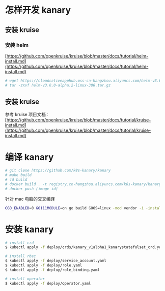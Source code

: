 # 怎样开发 kanary

## 安装 kruise

### 安装 helm 

[https://github.com/openkruise/kruise/blob/master/docs/tutorial/helm-install.md](https://github.com/openkruise/kruise/blob/master/docs/tutorial/helm-install.md)

```yaml
# wget https://cloudnativeapphub.oss-cn-hangzhou.aliyuncs.com/helm-v3.0.0-alpha.2-linux-386.tar.gz
# tar -zxvf helm-v3.0.0-alpha.2-linux-386.tar.gz
```

## 安装 kruise 

参考 kruise 项目文档：[https://github.com/openkruise/kruise/blob/master/docs/tutorial/kruise-install.md](https://github.com/openkruise/kruise/blob/master/docs/tutorial/kruise-install.md)

# 编译 kanary 

```bash
# git clone https://github.com/k8s-kanary/kanary
# make build
# cd build
# docker build . -t registry.cn-hangzhou.aliyuncs.com/k8s-kanary/kanary
# docker push [image id]
```

针对 mac 电脑的交叉编译

```bash
CGO_ENABLED=0 GO111MODULE=on go build GOOS=linux -mod vendor -i -installsuffix cgo -ldflags '-w' -o build/operator ./cmd/manager/main.go
```

# 安装 kanary 

```bash
# install crd
$ kubectl apply -f deploy/crds/kanary_v1alpha1_kanarystatefulset_crd.yaml

# install rbac
$ kubectl apply -f deploy/service_account.yaml
$ kubectl apply -f deploy/role.yaml
$ kubectl apply -f deploy/role_binding.yaml

# install operator
$ kubectl apply -f deploy/operator.yaml
```

